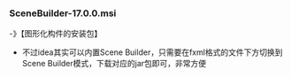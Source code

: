 ### SceneBuilder-17.0.0.msi ###
 -》【图形化构件的安装包】

+ 不过idea其实可以内置Scene Builder，只需要在fxml格式的文件下方切换到Scene Builder模式，下载对应的jar包即可，非常方便

